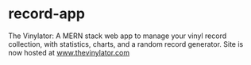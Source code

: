 # record-app

The Vinylator: A MERN stack web app to manage your vinyl record collection, with statistics, charts, and a random record generator.
Site is now hosted at www.thevinylator.com
